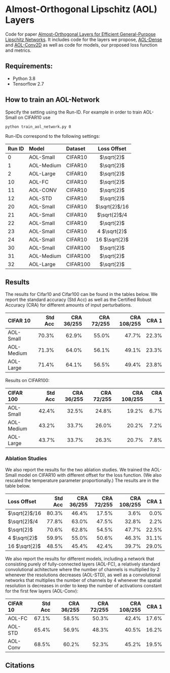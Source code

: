 
# Almost-Orthogonal Lipschitz (AOL) Layers

Code for paper 
[Almost-Orthogonal Layers for Efficient
General-Purpose Lipschitz Networks](https://arxiv.org/abs/2208.03160). 
It includes code for the layers we propose,
[AOL-Dense](src/aol_code/layers/aol/aol_dense.py)
and
[AOL-Conv2D](src/aol_code/layers/aol/aol_conv2d.py)
as well as code for models, our proposed loss function
and metrics.

## Requirements:
- Python 3.8
- Tensorflow 2.7

## How to train an AOL-Network
Specify the setting using the Run-ID.
For example in order to train AOL-Small on CIFAR10 use

    python train_aol_network.py 0

Run-IDs correspond to the following settings:

| Run ID | Model      | Dataset  |  Loss Offset   |
|:-------|:-----------|:---------|:--------------:|
| 0      | AOL-Small  | CIFAR10  |   $\sqrt{2}$   |
| 1      | AOL-Medium | CIFAR10  |   $\sqrt{2}$   |
| 2      | AOL-Large  | CIFAR10  |   $\sqrt{2}$   |
| 10     | AOL-FC     | CIFAR10  |   $\sqrt{2}$   |
| 11     | AOL-CONV   | CIFAR10  |   $\sqrt{2}$   |
| 12     | AOL-STD    | CIFAR10  |   $\sqrt{2}$   |
| 20     | AOL-Small  | CIFAR10  | $\sqrt{2}$/16  |
| 21     | AOL-Small  | CIFAR10  |  $\sqrt{2}$/4  |
| 22     | AOL-Small  | CIFAR10  |   $\sqrt{2}$   |
| 23     | AOL-Small  | CIFAR10  |  4 $\sqrt{2}$  |
| 24     | AOL-Small  | CIFAR10  | 16 $\sqrt{2}$  |
| 30     | AOL-Small  | CIFAR100 |   $\sqrt{2}$   |
| 31     | AOL-Medium | CIFAR100 |   $\sqrt{2}$   |
| 32     | AOL-Large  | CIFAR100 |   $\sqrt{2}$   |



## Results
The results for Cifar10 and Cifar100 can be found
in the tables below.
We report the standard accuracy (Std Acc) as well as the
Certified Robust Accuracy (CRA) for different amounts of 
input perturbations. 

| CIFAR 10   |   Std Acc | CRA 36/255 | CRA 72/255 | CRA 108/255 | CRA 1 |
|:-----------|----------:|-----------:|-----------:|------------:|------:|
| AOL-Small  |     70.3% |      62.9% |      55.0% |       47.7% | 22.3% |
| AOL-Medium |     71.3% |      64.0% |      56.1% |       49.1% | 23.3% |
| AOL-Large  |     71.4% |      64.1% |      56.5% |       49.4% | 23.8% |

Results on CIFAR100:

| CIFAR 100  | Std Acc | CRA 36/255 | CRA 72/255 | CRA 108/255 | CRA 1 |
|:-----------|--------:|-----------:|-----------:|------------:|------:|
| AOL-Small  |   42.4% |      32.5% |      24.8% |       19.2% |  6.7% |
| AOL-Medium |   43.2% |      33.7% |      26.0% |       20.2% |  7.2% |
| AOL-Large  |   43.7% |      33.7% |      26.3% |       20.7% |  7.8% |

### Ablation Studies
We also report the results for the two ablation studies.
We trained the AOL-Small model on CIFAR10 with different
offset for the loss function. (We also rescaled the temperature
parameter proportionally.)
The results are in the table below.

| Loss Offset   | Std Acc | CRA 36/255 | CRA 72/255 | CRA 108/255 | CRA 1 |
|:--------------|--------:|-----------:|-----------:|------------:|------:|
| $\sqrt{2}$/16 |   80.3% |      46.4% |      17.5% |        3.6% |  0.0% |
| $\sqrt{2}$/4  |   77.8% |      63.0% |      47.5% |       32.8% |  2.2% |
| $\sqrt{2}$    |   70.6% |      62.8% |      54.5% |       47.7% | 22.5% |
| 4 $\sqrt{2}$  |   59.9% |      55.0% |      50.6% |       46.3% | 31.1% |
| 16 $\sqrt{2}$ |   48.5% |      45.4% |      42.4% |       39.7% | 29.0% |

We also report the results for different models,
including a network that consisting purely of fully-connected 
layers (AOL-FC),
a relatively standard convolutional achitecture where the 
number of channels is multiplied by 2 whenever the resolutions
decreases (AOL-STD),
as well as
a convolutional networks that multiplies the number of channels
by 4 whenever the spatial resolution is decreases in order to
keep the number of activations constant for the first few layers 
(AOL-Conv):

| CIFAR 10 | Std Acc |    CRA 36/255 | CRA 72/255 | CRA 108/255 | CRA 1 |
|:---------|--------:|--------------:|-----------:|------------:|------:|
| AOL-FC   |   67.1% |         58.5% |      50.3% |       42.4% | 17.6% |
| AOL-STD  |   65.4% |         56.9% |      48.3% |       40.5% | 16.2% |
| AOL-Conv |   68.5% |         60.2% |      52.3% |       45.2% | 19.5% |

## Citations


